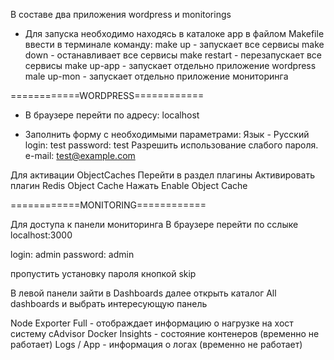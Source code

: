 В составе два приложения wordpress и monitorings
- Для запуска необходимо находясь в каталоке арр в файлом Makefile ввести в терминале команду:
make up       - запускает все сервисы
make down     - останавливает все сервисы
make restart  - перезапускает все сервисы
make up-app   - запускает отдельно приложение wordpress
male up-mon   - запускает отдельно приложение мониторинга

============WORDPRESS============

- В браузере перейти по адресу:
localhost

- Заполнить форму с необходимыми параметрами:
Язык - Русский 
login: test
password: test
Разрешить использование слабого пароля.
e-mail: test@example.com

Для активации ObjectCaches
Перейти в раздел плагины
Активировать плагин Redis Object Cache
Нажать Enable Object Cache

============MONITORING============

Для доступа к панели мониторинга
В браузере перейти по сслыке
localhost:3000

login: admin
password: admin

пропустить установку пароля кнопкой skip

В левой панели зайти в Dashboards далее открыть каталог All dashboards и выбрать интересующую 
панель

Node Exporter Full         - отображдает информацию о нагрузке на хост систему
cAdvisor Docker Insights   - состояние контенеров (временно не работает)
Logs / App                 - информация о логах (временно не работает)
